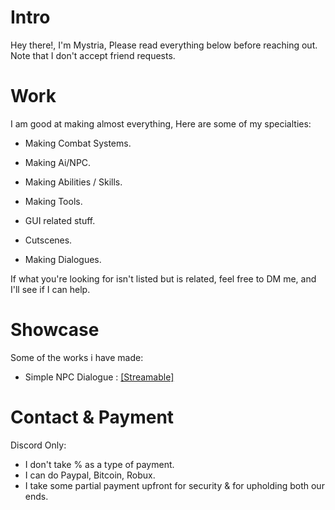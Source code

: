 # Intro
Hey there!, I'm Mystria, Please read everything below before reaching out. Note that I don't accept friend requests.

# Work
I am good at making almost everything, Here are some of my specialties:
- <p>Making Combat Systems.<br>
- <p>Making Ai/NPC.<br>
- <p>Making Abilities / Skills.<br>
- <p>Making Tools.<br>
- <p>GUI related stuff.<br>
- <p>Cutscenes.<br>
- <p>Making Dialogues.<br>

If what you're looking for isn't listed but is related, feel free to DM me, and I'll see if I can help.

# Showcase
Some of the works i have made:
- Simple NPC Dialogue : [[Streamable]](https://streamable.com/coihxo) 

# Contact & Payment
Discord Only:
- I don't take % as a type of payment.
- I can do Paypal, Bitcoin, Robux.
- I take some partial payment upfront for security & for upholding both our ends.
